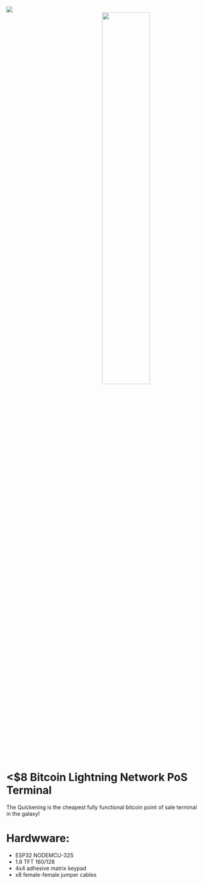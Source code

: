
<img src="https://i.imgur.com/MmSiOjs.png" />

<center><img src="https://i.imgur.com/nIjz1as.gif" style="padding-left:25%;" width="50%" /></center>

# <$8 Bitcoin Lightning Network PoS Terminal

The Quickening is the cheapest fully functional bitcoin point of sale terminal in the galaxy!


 # Hardwware:
* ESP32 NODEMCU-32S
* 1.8 TFT 160/128
* 4x4 adhesive matrix keypad
* x8 female-female jumper cables
